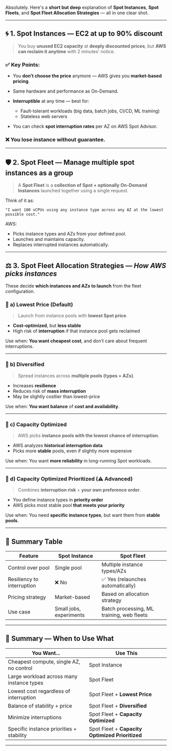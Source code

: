 
Absolutely. Here's a **short but deep** explanation of **Spot Instances**, **Spot Fleets**, and **Spot Fleet Allocation Strategies** — all in one clear shot.

---

## 🌀 1. **Spot Instances** — **EC2 at up to 90% discount**

> You buy **unused EC2 capacity** at **deeply discounted prices**, but **AWS can reclaim it anytime** with 2 minutes’ notice.

### ✅ Key Points:

* You **don’t choose the price** anymore — AWS gives you **market-based pricing**.
* Same hardware and performance as On-Demand.
* **Interruptible** at any time — best for:

  * Fault-tolerant workloads (big data, batch jobs, CI/CD, ML training)
  * Stateless web servers
* You can check **spot interruption rates** per AZ on AWS Spot Advisor.

### ❌ You lose instance **without guarantee**.

---

## 🛡️ 2. **Spot Fleet** — **Manage multiple spot instances as a group**

> A **Spot Fleet** is a **collection of Spot + optionally On-Demand Instances** launched together using a single request.

Think of it as:

```
"I want 100 vCPUs using any instance type across any AZ at the lowest possible cost."
```

AWS:

* Picks instance types and AZs from your defined pool.
* Launches and maintains capacity.
* Replaces interrupted instances automatically.

---

## ⚖️ 3. **Spot Fleet Allocation Strategies** — *How AWS picks instances*

These decide **which instances and AZs to launch** from the fleet configuration.

### 📌 a) **Lowest Price (Default)**

> Launch from instance pools with **lowest Spot price**.

* **Cost-optimized**, but **less stable**
* High risk of **interruption** if that instance pool gets reclaimed

Use when: **You want cheapest cost**, and don’t care about frequent interruptions.

---

### 📌 b) **Diversified**

> Spread instances across **multiple pools (types + AZs)**.

* Increases **resilience**
* Reduces risk of **mass interruption**
* May be slightly costlier than lowest-price

Use when: **You want balance** of **cost and availability**.

---

### 📌 c) **Capacity Optimized**

> AWS picks **instance pools with the lowest chance of interruption**.

* AWS analyzes **historical interruption data**
* Picks more **stable** pools, even if slightly more expensive

Use when: You want **more reliability** in long-running Spot workloads.

---

### 📌 d) **Capacity Optimized Prioritized** (⚠️ Advanced)

> Combines **interruption risk** + **your own preference order**.

* You define instance types in **priority order**
* AWS picks most stable pool **that meets your priority**

Use when: You need **specific instance types**, but want them from **stable pools**.

---

## 🧠 Summary Table

| Feature                    | Spot Instance           | Spot Fleet                                |
| -------------------------- | ----------------------- | ----------------------------------------- |
| Control over pool          | Single pool             | Multiple instance types/AZs               |
| Resiliency to interruption | ❌ No                    | ✅ Yes (relaunches automatically)          |
| Pricing strategy           | Market-based            | Based on allocation strategy              |
| Use case                   | Small jobs, experiments | Batch processing, ML training, web fleets |

---

## 🎯 Summary — When to Use What

| You Want...                               | Use This                                        |
| ----------------------------------------- | ----------------------------------------------- |
| Cheapest compute, single AZ, no control   | Spot Instance                                   |
| Large workload across many instance types | Spot Fleet                                      |
| Lowest cost regardless of interruption    | Spot Fleet + **Lowest Price**                   |
| Balance of stability + price              | Spot Fleet + **Diversified**                    |
| Minimize interruptions                    | Spot Fleet + **Capacity Optimized**             |
| Specific instance priorities + stability  | Spot Fleet + **Capacity Optimized Prioritized** |

---
